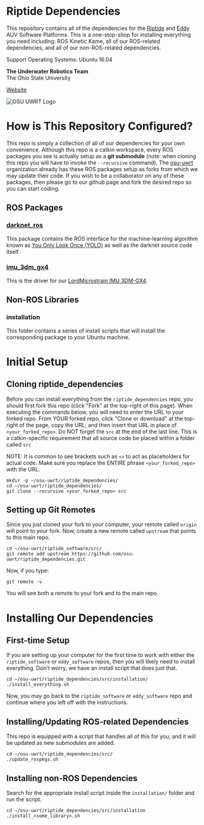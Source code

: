 Riptide Dependencies
====================

This repository contains all of the dependencies for the [Riptide](https://github.com/osu-uwrt/riptide_software) and [Eddy](https://github.com/osu-uwrt/eddy_software) AUV Software Platforms. This is a one-stop-shop for installing everything you need including: ROS Kinetic Kame, all of our ROS-related dependencies, and all of our non-ROS-related dependencies.

Support Operating Systems: Ubuntu 16.04

**The Underwater Robotics Team**  
The Ohio State University

[Website](https://uwrt.engineering.osu.edu)

![OSU UWRT Logo](https://github.com/osu-uwrt/riptide_software/blob/master/logos/UWRT_Logo_small.png)

# How is This Repository Configured?

This repo is simply a collection of all of our dependencies for your own convenience. Although this repo is a catkin workspace, every ROS packages you see is actually setup as a **git submodule** (note: when cloning this repo you will have to invoke the `--recursive` command). The [osu-uwrt](https://github.com/osu-uwrt) organization already has these ROS packages setup as forks from which we may update their code. If you wish to be a collaborator on any of these packages, then please go to our github page and fork the desired repo so you can start coding.

## ROS Packages
### [darknet_ros](https://github.com/osu-uwrt/darknet_ros)
This package contains the ROS interface for the machine-learning algorithm known as [You Only Look Once (YOLO)](https://pjreddie.com/darknet/yolo/) as well as the darknet source code itself.
### [imu_3dm_gx4](https://github.com/osu-uwrt/imu_3dm_gx4)
This is the driver for our [LordMicrostrain IMU 3DM-GX4](https://www.microstrain.com/inertial/3dm-gx4-25).

## Non-ROS Libraries
### installation
This folder contains a series of install scripts that will install the corresponding package to your Ubuntu machine.

# Initial Setup

## Cloning riptide_dependencies
Before you can install everything from the `riptide_dependencies` repo, you should first fork this repo (click "Fork" at the top-right of this page). When executing the commands below, you will need to enter the URL to your forked repo. From YOUR forked repo, click "Clone or download" at the top-right of the page, copy the URL, and then insert that URL in place of `<your_forked_repo>`. Do NOT forget the `src` at the end of the last line. This is a catkin-specific requirement that all source code be placed within a folder called `src`

NOTE: It is common to see brackets such as `<>` to act as placeholders for actual code. Make sure you replace the ENTIRE phrase `<your_forked_repo>` with the URL.
```
mkdir -p ~/osu-uwrt/riptide_dependencies/
cd ~/osu-uwrt/riptide_dependencies/
git clone --recursive <your_forked_repo> src
```

## Setting up Git Remotes
Since you just cloned your fork to your computer, your remote called `origin` will point to your fork. Now, create a new remote called `upstream` that points to this main repo.
```
cd ~/osu-uwrt/riptide_software/src/
git remote add upstream https://github.com/osu-uwrt/riptide_dependencies.git
```

Now, if you type:
```
git remote -v
```
You will see both a remote to your fork and to the main repo.

# Installing Our Dependencies

## First-time Setup
If you are setting up your computer for the first time to work with either the `riptide_software` or `eddy_software` repos, then you will likely need to install everything. Don't worry, we have an install script that does just that.
```
cd ~/osu-uwrt/riptide_dependencies/src/installation/
./install_everything.sh
```
Now, you may go back to the `riptide_software` or `eddy_software` repo and continue where you left off with the instructions.

## Installing/Updating ROS-related Dependencies
This repo is equipped with a script that handles all of this for you, and it will be updated as new submodules are added.
```
cd ~/osu-uwrt/riptide_dependencies/src/
./update_rospkgs.sh
```

## Installing non-ROS Dependencies
Search for the appropriate install script inside the `installation/` folder and run the script.
```
cd ~/osu-uwrt/riptide_dependencies/src/installation
./install_<some_library>.sh
```

